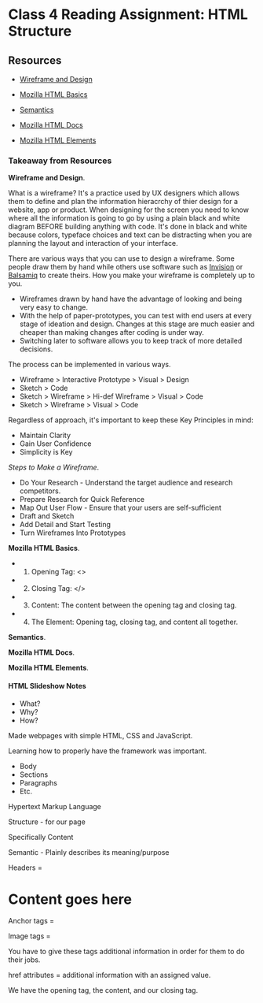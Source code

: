 # Class 4 Reading Assignment: HTML Structure

## Resources

- [Wireframe and Design](https://careerfoundry.com/en/blog/ux-design/how-to-create-your-first-wireframe/)

- [Mozilla HTML Basics](https://developer.mozilla.org/en-US/docs/Learn/Getting_started_with_the_web/HTML_basics)

- [Semantics](https://developer.mozilla.org/en-US/docs/Glossary/Semantics)

- [Mozilla HTML Docs](https://developer.mozilla.org/en-US/docs/Web/HTML)

- [Mozilla HTML Elements](https://developer.mozilla.org/en-US/docs/Web/HTML/Element)

### Takeaway from Resources

**Wireframe and Design**.

What is a wireframe? It's a practice used by UX designers which allows them to define and plan the information hieracrchy of thier design for a website, app or product. When designing for the screen you need to know where all the information is going to go by using a plain black and white diagram BEFORE building anything with code. It's done in black and white because colors, typeface choices and text can be distracting when you are planning the layout and interaction of your interface.

There are various ways that you can use to design a wireframe. Some people draw them by hand while others use software such as [Invision](https://www.invisionapp.com/) or [Balsamiq](https://balsamiq.com/) to create theirs. How you make your wireframe is completely up to you.

- Wireframes drawn by hand have the advantage of looking and being very easy to change.
- With the help of paper-prototypes, you can test with end users at every stage of ideation and design. Changes at this stage are much easier and cheaper than making changes after coding is under way.
- Switching later to software allows you to keep track of more detailed decisions.

The process can be implemented in various ways.

- Wireframe > Interactive Prototype > Visual > Design
- Sketch > Code
- Sketch > Wireframe > Hi-def Wireframe > Visual > Code
- Sketch > Wireframe > Visual > Code

Regardless of approach, it's important to keep these Key Principles in mind:

- Maintain Clarity
- Gain User Confidence
- Simplicity is Key

*Steps to Make a Wireframe*.

- Do Your Research - Understand the target audience and research competitors.
- Prepare Research for Quick Reference
- Map Out User Flow - Ensure that your users are self-sufficient
- Draft and Sketch
- Add Detail and Start Testing
- Turn Wireframes Into Prototypes

**Mozilla HTML Basics**.

- 1. Opening Tag: <>
- 2. Closing Tag: </>
- 3. Content: The content between the opening tag and closing tag.
- 4. The Element: Opening tag, closing tag, and content all together.

**Semantics**.

**Mozilla HTML Docs**.

**Mozilla HTML Elements**.

#### HTML Slideshow Notes

- What?
- Why?
- How?

Made webpages with simple HTML, CSS and JavaScript.

Learning how to properly have the framework was important.

- Body
- Sections
- Paragraphs
- Etc.

Hypertext Markup Language

Structure - for our page

Specifically Content

Semantic - Plainly describes its meaning/purpose

Headers = <h1>Content goes here</h1>

Anchor tags = <a></a>

Image tags = <img/>

You have to give these tags additional information in order for them to do their jobs.

href attributes = additional information with an assigned value.

<a href= "url-goes-here"></a>

We have the opening tag, the content, and our closing tag.
